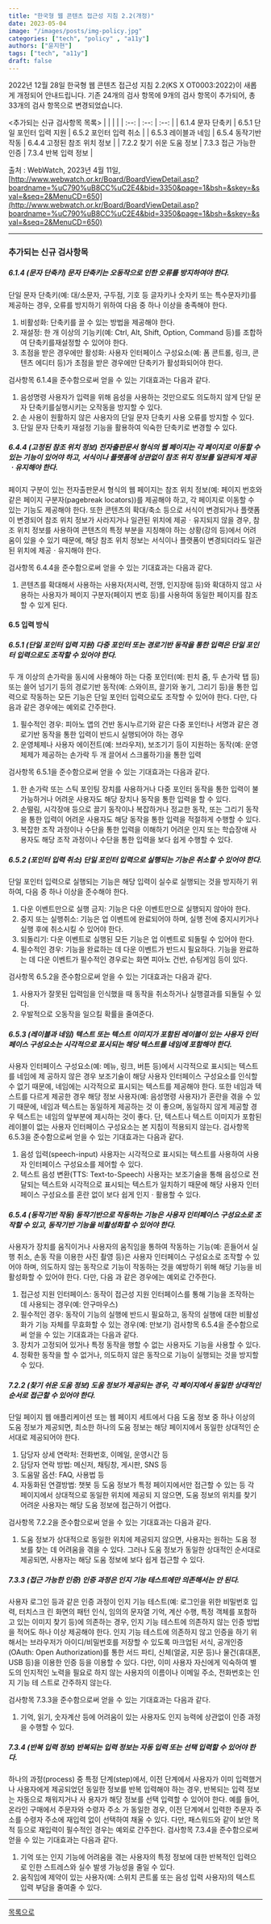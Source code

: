 ```yaml
---
title: "한국형 웹 콘텐츠 접근성 지침 2.2(개정)"
date: 2023-05-04 
image: "/images/posts/img-policy.jpg"
categories: ["tech", "policy" , "a11y"]
authors: ["윤지현"]
tags: ["tech", "a11y"]
draft: false
---
```



2022년 12월 28일 한국형 웹 콘텐츠 접근성 지침 2.2(KS X OT0003:2022)이 새롭게 개정되어 안내드립니다.
기존 24개의 검사 항목에 9개의 검사 항목이 추가되어, 총 33개의 검사 항목으로 변경되었습니다.

<추가되는 신규 검사항목 목록>
  |  |  |  |
  | :--: | :--: | :--: |
  | 6.1.4 문자 단축키 | 6.5.1 단일 포인터 입력 지원 | 6.5.2 포인터 입력 취소 |
  | 6.5.3 레이블과 네임  | 6.5.4 동작기반 작동 | 6.4.4 고정된 참조 위치 정보 |
  | 7.2.2 찾기 쉬운 도움 정보 | 7.3.3 접근 가능한 인증  | 7.3.4 반복 입력 정보 |

출처 : WebWatch,  2023년 4월 11일, [http://www.webwatch.or.kr/Board/BoardViewDetail.asp?boardname=%uC790%uB8CC%uC2E4&bid=3350&page=1&bsh=&skey=&sval=&seq=2&MenuCD=650](http://www.webwatch.or.kr/Board/BoardViewDetail.asp?boardname=%uC790%uB8CC%uC2E4&bid=3350&page=1&bsh=&skey=&sval=&seq=2&MenuCD=650)

---
### 추가되는 신규 검사항목

##### 6.1.4 (문자 단축키) 문자 단축키는 오동작으로 인한 오류를 방지하여야 한다.
단일 문자 단축키(예: 대/소문자, 구두점, 기호 등 글자키나 숫자키 또는 특수문자키)를 제공하는 경우, 오류를 방지하기 위하여 다음 중 하나 이상을 충족해야 한다. 
1. 비활성화: 단축키를 끌 수 있는 방법을 제공해야 한다. 
2. 재설정: 한 개 이상의 기능키(예: Ctrl, Alt, Shift, Option, Command 등)를 조합하여 단축키를재설정할 수 있어야 한다.
3. 초점을 받은 경우에만 활성화: 사용자 인터페이스 구성요소(예: 폼 콘트롤, 링크, 콘텐츠 에디터 등)가 초점을 받은 경우에만 단축키가 활성화되어야 한다.

검사항목 6.1.4을 준수함으로써 얻을 수 있는 기대효과는 다음과 같다.

1. 음성명령 사용자가 입력을 위해 음성을 사용하는 것만으로도 의도하지 않게 단일 문자 단축키를실행시키는 오작동을 방지할 수 있다.
2. 손 사용이 원활하지 않은 사용자의 단일 문자 단축키 사용 오류를 방지할 수 있다.
3. 단일 문자 단축키 재설정 기능을 활용하여 익숙한 단축키로 변경할 수 있다.

##### 6.4.4 (고정된 참조 위치 정보) 전자출판문서 형식의 웹 페이지는 각 페이지로 이동할 수 있는 기능이 있어야 하고, 서식이나 플랫폼에 상관없이 참조 위치 정보를 일관되게 제공ㆍ유지해야 한다.
페이지 구분이 있는 전자출판문서 형식의 웹 페이지는 참조 위치 정보(예: 페이지 번호와 같은 페이지 구분자(pagebreak locators))를 제공해야 하고, 각 페이지로 이동할 수 있는 기능도 제공해야 한다. 
또한 콘텐츠의 확대/축소 등으로 서식이 변경되거나 플랫폼이 변경되어 참조 위치 정보가 사라지거나 일관된 위치에 제공ㆍ유지되지 않을 경우, 참조 위치 정보를 사용하여 콘텐츠의 특정 부분을 지칭해야 하는 상황(강의 등)에서 어려움이 있을 수 있기 때문에, 해당 참조 위치 정보는 서식이나 플랫폼이 변경되더라도 일관된 위치에 제공ㆍ유지해야 한다. 

검사항목 6.4.4을 준수함으로써 얻을 수 있는 기대효과는 다음과 같다.

1. 콘텐츠를 확대해서 사용하는 사용자(저시력, 전맹, 인지장애 등)와 확대하지 않고 사용하는
사용자가 페이지 구분자(페이지 번호 등)를 사용하여 동일한 페이지를 참조할 수 있게 된다.

#### 6.5 입력 방식

##### 6.5.1 (단일 포인터 입력 지원) 다중 포인터 또는 경로기반 동작을 통한 입력은 단일 포인터 입력으로도 조작할 수 있어야 한다.
두 개 이상의 손가락을 동시에 사용해야 하는 다중 포인터(예: 핀치 줌, 두 손가락 탭 등) 또는 쓸어 넘기기 등의 경로기반 동작(예: 스와이프, 끌기와 놓기, 그리기 등)을 통한 입력으로 작동하는 모든 기능은 단일 포인터 입력으로도 조작할 수 있어야 한다. 다만, 다음과 같은 경우에는 예외로 간주한다.
1. 필수적인 경우: 피아노 앱의 건반 동시누르기와 같은 다중 포인터나 서명과 같은 경로기반 동작을
통한 입력이 반드시 실행되어야 하는 경우
2. 운영체제나 사용자 에이전트(예: 브라우저), 보조기기 등이 지원하는 동작(예: 운영체제가 제공하는
손가락 두 개 끌어서 스크롤하기)을 통한 입력

검사항목 6.5.1을 준수함으로써 얻을 수 있는 기대효과는 다음과 같다.

1. 한 손가락 또는 스틱 포인팅 장치를 사용하거나 다중 포인터 동작을 통한 입력이 불가능하거나
어려운 사용자도 해당 장치나 동작을 통한 입력을 할 수 있다.
2. 손떨림, 시각장애 등으로 끌기 동작이나 복잡하거나 정교한 동작, 또는 그리기 동작을 통한
입력이 어려운 사용자도 해당 동작을 통한 입력을 적절하게 수행할 수 있다.
3. 복잡한 조작 과정이나 수단을 통한 입력을 이해하기 어려운 인지 또는 학습장애 사용자도 해당
조작 과정이나 수단을 통한 입력을 보다 쉽게 수행할 수 있다.

##### 6.5.2 (포인터 입력 취소) 단일 포인터 입력으로 실행되는 기능은 취소할 수 있어야 한다.
단일 포인터 입력으로 실행되는 기능은 해당 입력이 실수로 실행되는 것을 방지하기 위하여, 다음
중 하나 이상을 준수해야 한다. 
1. 다운 이벤트만으로 실행 금지: 기능은 다운 이벤트만으로 실행되지 않아야 한다. 
2. 중지 또는 실행취소: 기능은 업 이벤트에 완료되어야 하며, 실행 전에 중지시키거나 실행 후에
취소시킬 수 있어야 한다.
3. 되돌리기: 다운 이벤트로 실행된 모든 기능은 업 이벤트로 되돌릴 수 있어야 한다.
4. 필수적인 경우: 기능을 완료하는 데 다운 이벤트가 반드시 필요하다.
기능을 완료하는 데 다운 이벤트가 필수적인 경우로는 화면 피아노 건반, 슈팅게임 등이 있다.

검사항목 6.5.2을 준수함으로써 얻을 수 있는 기대효과는 다음과 같다.

1. 사용자가 잘못된 입력임을 인식했을 때 동작을 취소하거나 실행결과를 되돌릴 수 있다.
2. 우발적으로 오동작을 일으킬 확률을 줄여준다.

##### 6.5.3 (레이블과 네임) 텍스트 또는 텍스트 이미지가 포함된 레이블이 있는 사용자 인터페이스 구성요소는 시각적으로 표시되는 해당 텍스트를 네임에 포함해야 한다.
사용자 인터페이스 구성요소(예: 메뉴, 링크, 버튼 등)에서 시각적으로 표시되는 텍스트를 네임에 제
공하지 않은 경우 보조기술이 해당 사용자 인터페이스 구성요소를 인식할 수 없기 때문에, 네임에는
시각적으로 표시되는 텍스트를 제공해야 한다. 또한 네임과 텍스트를 다르게 제공한 경우 해당 정보
사용자(예: 음성명령 사용자)가 혼란을 겪을 수 있기 때문에, 네임과 텍스트는 동일하게 제공하는 것
이 좋으며, 동일하지 않게 제공할 경우 텍스트는 네임의 앞부분에 제시하는 것이 좋다. 단, 텍스트나
텍스트 이미지가 포함된 레이블이 없는 사용자 인터페이스 구성요소는 본 지침이 적용되지 않는다.
검사항목 6.5.3을 준수함으로써 얻을 수 있는 기대효과는 다음과 같다.
1. 음성 입력(speech-input) 사용자는 시각적으로 표시되는 텍스트를 사용하여 사용자 인터페이스
구성요소를 제어할 수 있다.
2. 텍스트 음성 변환(TTS: Text-to-Speech) 사용자는 보조기술을 통해 음성으로 전달되는 텍스트와
시각적으로 표시되는 텍스트가 일치하기 때문에 해당 사용자 인터페이스 구성요소를 혼란 없이
보다 쉽게 인지ㆍ활용할 수 있다.

##### 6.5.4 (동작기반 작동) 동작기반으로 작동하는 기능은 사용자 인터페이스 구성요소로 조작할 수 있고, 동작기반 기능을 비활성화할 수 있어야 한다.
사용자가 장치를 움직이거나 사용자의 움직임을 통하여 작동하는 기능(예: 흔들어서 실행 취소, 손동
작을 이용한 사진 촬영 등)은 사용자 인터페이스 구성요소로 조작할 수 있어야 하며, 의도하지 않는
동작으로 기능이 작동하는 것을 예방하기 위해 해당 기능을 비활성화할 수 있어야 한다. 다만, 다음
과 같은 경우에는 예외로 간주한다.
1. 접근성 지원 인터페이스: 동작이 접근성 지원 인터페이스를 통해 기능을 조작하는 데 사용되는
경우(예: 안구마우스)
2. 필수적인 경우: 동작이 기능의 실행에 반드시 필요하고, 동작의 실행에 대한 비활성화가 기능
자체를 무효화할 수 있는 경우(예: 만보기)
검사항목 6.5.4을 준수함으로써 얻을 수 있는 기대효과는 다음과 같다.
1. 장치가 고정되어 있거나 특정 동작을 행할 수 없는 사용자도 기능을 사용할 수 있다.
2. 정확한 동작을 할 수 없거나, 의도하지 않은 동작으로 기능이 실행되는 것을 방지할 수 있다.

##### 7.2.2 (찾기 쉬운 도움 정보) 도움 정보가 제공되는 경우, 각 페이지에서 동일한 상대적인 순서로 접근할 수 있어야 한다.
단일 페이지 웹 애플리케이션 또는 웹 페이지 세트에서 다음 도움 정보 중 하나 이상의 도움 정보가
제공되면, 최소한 하나의 도움 정보는 해당 페이지에서 동일한 상대적인 순서대로 제공되어야 한다.
1. 담당자 상세 연락처: 전화번호, 이메일, 운영시간 등
2. 담당자 연락 방법: 메신저, 채팅창, 게시판, SNS 등
3. 도움말 옵션: FAQ, 사용법 등
4. 자동화된 연결방법: 챗봇 등
도움 정보가 특정 페이지에서만 접근할 수 있는 등 각 페이지에서 상대적으로 동일한 위치에 제공되
지 않으면, 도움 정보의 위치를 찾기 어려운 사용자는 해당 도움 정보에 접근하기 어렵다. 

검사항목 7.2.2을 준수함으로써 얻을 수 있는 기대효과는 다음과 같다.

1. 도움 정보가 상대적으로 동일한 위치에 제공되지 않으면, 사용자는 원하는 도움 정보를 찾는 데
어려움을 겪을 수 있다. 그러나 도움 정보가 동일한 상대적인 순서대로 제공되면, 사용자는 해당
도움 정보에 보다 쉽게 접근할 수 있다.

##### 7.3.3 (접근 가능한 인증) 인증 과정은 인지 기능 테스트에만 의존해서는 안 된다.
사용자 로그인 등과 같은 인증 과정이 인지 기능 테스트(예: 로그인을 위한 비밀번호 입력, 터치스크
린 화면의 패턴 인식, 임의의 문자열 기억, 계산 수행, 특정 객체를 포함하고 있는 이미지 찾기 등)에
의존하는 경우, 인지 기능 테스트에 의존하지 않는 인증 방법을 적어도 하나 이상 제공해야 한다. 
인지 기능 테스트에 의존하지 않고 인증을 하기 위해서는 브라우저가 아이디/비밀번호를 저장할 수
있도록 마크업된 서식, 공개인증(OAuth: Open Authorization)를 통한 서드 파티, 신체(얼굴, 지문 등)나
물건(휴대폰, USB 등)을 이용한 인증 등을 이용할 수 있다. 다만, 이미 사용자 자신에게 익숙하여 별
도의 인지적인 노력을 필요로 하지 않는 사용자의 이름이나 이메일 주소, 전화번호는 인지 기능 테
스트로 간주하지 않는다.

검사항목 7.3.3을 준수함으로써 얻을 수 있는 기대효과는 다음과 같다.

1. 기억, 읽기, 숫자계산 등에 어려움이 있는 사용자도 인지 능력에 상관없이 인증 과정을 수행할 수
있다.

##### 7.3.4 (반복 입력 정보) 반복되는 입력 정보는 자동 입력 또는 선택 입력할 수 있어야 한다.
하나의 과정(process) 중 특정 단계(step)에서, 이전 단계에서 사용자가 이미 입력했거나 사용자에게
제공되었던 동일한 정보를 반복 입력해야 하는 경우, 반복되는 입력 정보는 자동으로 채워지거나 사
용자가 해당 정보를 선택 입력할 수 있어야 한다. 예를 들어, 온라인 구매에서 주문자와 수령자 주소
가 동일한 경우, 이전 단계에서 입력한 주문자 주소를 수령자 주소에 재입력 없이 선택하여 채울 수
있다. 다만, 패스워드와 같이 보안 목적 등으로 재입력이 필수적인 경우는 예외로 간주한다.
검사항목 7.3.4을 준수함으로써 얻을 수 있는 기대효과는 다음과 같다.
1. 기억 또는 인지 기능에 어려움을 겪는 사용자의 특정 정보에 대한 반복적인 입력으로 인한
스트레스와 실수 발생 가능성을 줄일 수 있다.
2. 움직임에 제약이 있는 사용자(예: 스위치 콘트롤 또는 음성 입력 사용자)의 텍스트 입력 부담을
줄여줄 수 있다.
---
[목록으로](/)
